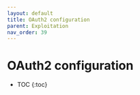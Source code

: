 ```yaml
---
layout: default
title: OAuth2 configuration
parent: Exploitation
nav_order: 39
---
```


# OAuth2 configuration

* TOC
{:toc}

